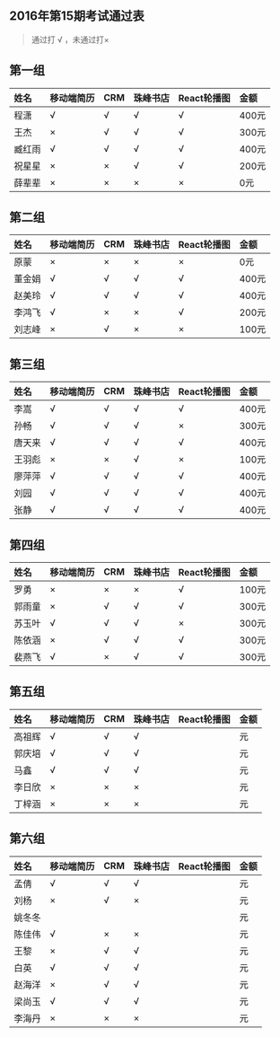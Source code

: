##  2016年第15期考试通过表
>  通过打 √ ，未通过打×
## 第一组
|姓名|移动端简历|CRM|珠峰书店|React轮播图|金额|
|:----|:----|:----|:----|:----|:----|
|程潇|√|√|√|√|400元|
|王杰|×|√|√|√|300元|
|臧红雨|√|√|√|√|400元|
|祝星星|×|×|√|√|200元|
|薛辈辈|×|×|×|×|0元|

## 第二组
|姓名|移动端简历|CRM|珠峰书店|React轮播图|金额|
|:----|:----|:----|:----|:----|:----|
|原蒙|×|×|×|×|0元|
|董金娟|√|√|√|√|400元|
|赵美玲|√|√|√|√|400元|
|李鸿飞|√|×|×|√|200元|
|刘志峰|×|√|×|×|100元|

## 第三组
|姓名|移动端简历|CRM|珠峰书店|React轮播图|金额|
|:----|:----|:----|:----|:----|:----|
|李嵩|√|√|√|√|400元|
|孙畅|√|√|√|×|300元|
|唐天来|√|√|√|√|400元|
|王羽彪|×|×|√|×|100元|
|廖萍萍|√|√|√|√|400元|
|刘园|√|√|√|√|400元|
|张静|√|√|√|√|400元|

## 第四组
|姓名|移动端简历|CRM|珠峰书店|React轮播图|金额|
|:----|:----|:----|:----|:----|:----|
|罗勇|×|×|×|√|100元|
|郭雨童|×|√|√|√|300元|
|苏玉叶|√|√|√|×|300元|
|陈依涵|×|√|√|√|300元|
|裴燕飞|√|×|√|√|300元|

## 第五组
|姓名|移动端简历|CRM|珠峰书店|React轮播图|金额|
|:----|:----|:----|:----|:----|:----|
|高祖辉|√|√|√||元|
|郭庆培|√|√|√||元|
|马鑫|√|√|√||元|
|李日欣|×|×|×||元|
|丁梓涵|×|×|×||元|

## 第六组
|姓名|移动端简历|CRM|珠峰书店|React轮播图|金额|
|:----|:----|:----|:----|:----|:----|
|孟倩|√|√|√||元|
|刘杨|×|√|×||元|
|姚冬冬|||||元|
|陈佳伟|√|×|×||元|
|王黎|×|√|√||元|
|白英|√|√|√||元|
|赵海洋|×|√|√||元|
|梁尚玉|√|√|√||元|
|李海丹|×|×|×||元|